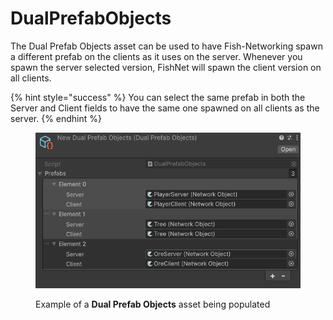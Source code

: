 # DualPrefabObjects

The Dual Prefab Objects asset can be used to have Fish-Networking spawn a different prefab on the clients as it uses on the server. Whenever you spawn the server selected version, FishNet will spawn the client version on all clients.

{% hint style="success" %}
You can select the same prefab in both the Server and Client fields to have the same one spawned on all clients as the server.
{% endhint %}

<figure><img src="../../../.gitbook/assets/dual-prefab-objects.png" alt=""><figcaption><p>Example of a <strong>Dual Prefab Objects</strong> asset being populated</p></figcaption></figure>
